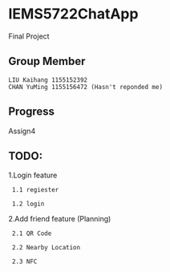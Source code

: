 # IEMS5722ChatApp
Final Project
## Group Member
	LIU Kaihang 1155152392
	CHAN YuMing 1155156472 (Hasn't reponded me)
## Progress
Assign4
## TODO:

1.Login feature

	 1.1 regiester
  
	 1.2 login
  
2.Add friend feature (Planning)

	 2.1 QR Code
  
	 2.2 Nearby Location
  
	 2.3 NFC
